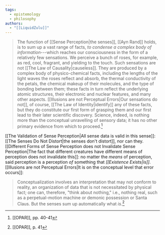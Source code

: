```yaml
---
tags:
  - epistemology
  - philosophy
authors:
  - "[[LiquidZulu]]"
---
```

>The function of [[Sense Perception|the senses]], [[Ayn Rand]] holds, is to sum up a vast range of facts, *to condense a complex body of information*---which reaches our consciousness in the form of a relatively few sensations. We perceive a bunch of roses, for example, as red, cool, fragrant, and yielding to the touch. Such sensations are not [[The Law of Causality|causeless]]. They are produced by a complex body of physico-chemical facts, including the lengths of the light waves the roses reflect and absorb, the thermal conductivity of the petals, the chemical makeup of their molecules, and the type of bonding between them; these facts in turn reflect the underlying atomic structures, their electronic and nuclear features, and many other aspects. [[Illusions are not Perceptual Errors|Our sensations do not]], of course, [[The Law of Identity|identify]] any of these facts, but they do constitute our first form of grasping them and our first lead to their later scientific discovery. Science, indeed, is nothing more than the conceptual unravelling of sensory data; it has no other primary evidence from which to proceed.[^1]

[[The Validation of Sense Perception|All sense data is valid in this sense]]: [[The Senses Do Not Distort|the senses don't distort]], nor can they. [[Different Forms of Sense Perception does not Invalidate Sense Perception|The fact that different creatures have different means of perception does not invalidate this]]: no matter the *means* of perception, said perception is a perception *of* something that *[[Existence Exists|is]]*. [[Illusions are not Perceptual Errors|It is on the conceptual level that error occurs]]:
>Conceptualization involves an interpretation that may not conform to reality, an organization of data that is not necessitated by physical fact; one can, therefore, "think about nothing," i.e., nothing real, such as a perpetual-motion machine or demonic possession or Santa Claus. But the senses sum up automatically what *is*.[^2]

[^1]: [[OPAR]], pp. 40-41
[^2]: [[OPAR]], p. 41